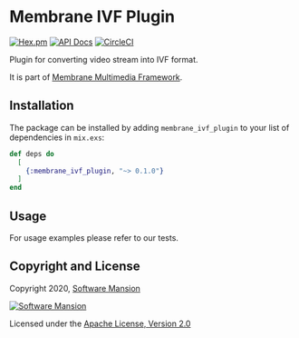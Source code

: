 # Membrane IVF Plugin

[![Hex.pm](https://img.shields.io/hexpm/v/membrane-element-ivf.svg)](https://hex.pm/packages/membrane_ivf_plugin)
[![API Docs](https://img.shields.io/badge/api-docs-yellow.svg?style=flat)](https://hexdocs.pm/membrane_ivf_plugin/)
[![CircleCI](https://circleci.com/gh/membraneframework/membrane_ivf_plugin.svg?style=svg)](https://circleci.com/gh/membraneframework/membrane_ivf_plugin)

Plugin for converting video stream into IVF format.

It is part of [Membrane Multimedia Framework](https://membraneframework.org).

## Installation

The package can be installed by adding `membrane_ivf_plugin` to your list of dependencies in `mix.exs`:

```elixir
def deps do
  [
    {:membrane_ivf_plugin, "~> 0.1.0"}
  ]
end
```

## Usage

For usage examples please refer to our tests.

## Copyright and License

Copyright 2020, [Software Mansion](https://swmansion.com/?utm_source=git&utm_medium=readme&utm_campaign=membrane_template_plugin)

[![Software Mansion](https://logo.swmansion.com/logo?color=white&variant=desktop&width=200&tag=membrane-github)](https://swmansion.com/?utm_source=git&utm_medium=readme&utm_campaign=membrane_ivf_plugin)

Licensed under the [Apache License, Version 2.0](LICENSE)
